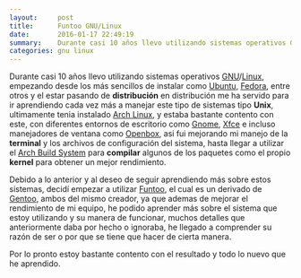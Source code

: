 ```yaml
---
layout:     post
title:      Funtoo GNU/Linux
date:       2016-01-17 22:49:19
summary:    Durante casi 10 años llevo utilizando sistemas operativos GNU/Linux, empezando desde los más sencillos de instalar como Ubuntu, Fedora, entre otros.
categories: gnu linux 
---
```


Durante casi 10 años llevo utilizando sistemas operativos [GNU](http://www.gnu.org/)/[Linux](http://www.linux.org/), empezando desde los más sencillos de instalar como [Ubuntu](http://www.ubuntu.com/), [Fedora](https://getfedora.org/), entre otros y el estar pasando de __distribución__ en distribución me ha servido para ir aprendiendo cada vez más a manejar este tipo de sistemas tipo __Unix__, ultimamente tenia instalado [Arch Linux](https://www.archlinux.org/), y estaba bastante contento con este, con diferentes entornos de escritorio como [Gnome](https://www.gnome.org), [Xfce](https://www.xfce.org) e incluso manejadores de ventana como [Openbox](https://www.openbox.org), asi fui mejorando mi manejo de la __terminal__ y los archivos de configuración del sistema, hasta llegar a utilizar el [Arch Build System](https://wiki.archlinux.org/index.php/Arch_Build_System) para __compilar__ algunos de los paquetes como el propio __kernel__ para obtener un mejor rendimiento.

Debido a lo anterior y al deseo de seguir aprendiendo más sobre estos sistemas, decidí empezar a utilizar [Funtoo](http://www.funtoo.org), el cual es un derivado de [Gentoo](http://www.gentoo.org), ambos del mismo creador, ya que ademas de mejorar el rendimiento de mi equipo, he podido aprender más sobre el sistema que estoy utilizando y su manera de funcionar, muchos detalles que anteriormente daba por hecho o ignoraba, he llegado a comprender su razón de ser o por que se tiene que hacer de cierta manera.

Por lo pronto estoy bastante contento con el resultado y todo lo nuevo que he aprendido.
